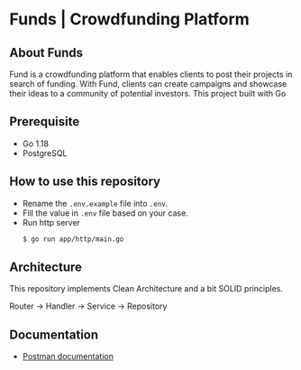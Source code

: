 # Funds | Crowdfunding Platform

## About Funds

Fund is a crowdfunding platform that enables clients to post their projects in search of funding. With Fund, clients can create campaigns and showcase their ideas to a community of potential investors. This project built with Go

## Prerequisite

-   Go 1.18
-   PostgreSQL

## How to use this repository

-   Rename the `.env.example` file into `.env`.
-   Fill the value in `.env` file based on your case.
-   Run http server
    ```bash
    $ go run app/http/main.go
    ```

## Architecture

This repository implements Clean Architecture and a bit SOLID principles.

Router -> Handler -> Service -> Repository

## Documentation

-   [Postman documentation](https://documenter.getpostman.com/view/16615700/2s93CNMCg8)
